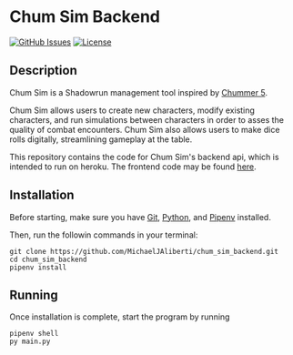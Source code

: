 # Chum Sim Backend

[![GitHub Issues](https://img.shields.io/github/issues/MichaelJAliberti/chum_sim_backend.svg)](https://github.com/MichaelJAliberti/chum_sim_backend/issues)
[![License](https://img.shields.io/github/license/MichaelJAliberti/chum_sim_backend)](https://opensource.org/licenses/MIT)

## Description

Chum Sim is a Shadowrun management tool inspired by [Chummer 5](https://github.com/chummer5a/chummer5a).

Chum Sim allows users to create new characters, modify existing characters, and run simulations between characters in order to asses the quality of combat encounters. Chum Sim also allows users to make dice rolls digitally, streamlining gameplay at the table.

This repository contains the code for Chum Sim's backend api, which is intended to run on heroku. The frontend code may be found [here](https://github.com/MichaelJAliberti/chum_sim).

## Installation

Before starting, make sure you have [Git](https://git-scm.com/), [Python](https://www.python.org/), and [Pipenv](https://pypi.org/project/pipenv/) installed.

Then, run the followin commands in your terminal:

```
git clone https://github.com/MichaelJAliberti/chum_sim_backend.git
cd chum_sim_backend
pipenv install
```

## Running

Once installation is complete, start the program by running

```
pipenv shell
py main.py
```